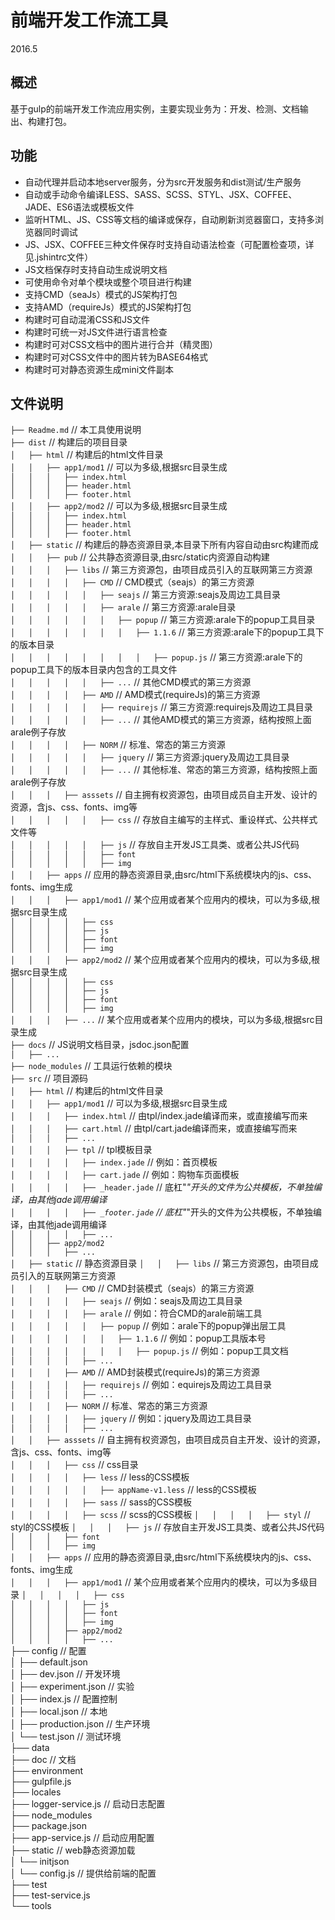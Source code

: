 # 前端开发工作流工具
2016.5
## 概述
基于gulp的前端开发工作流应用实例，主要实现业务为：开发、检测、文档输出、构建打包。

## 功能
* 自动代理并启动本地server服务，分为src开发服务和dist测试/生产服务
* 自动或手动命令编译LESS、SASS、SCSS、STYL、JSX、COFFEE、JADE、ES6语法或模板文件
* 监听HTML、JS、CSS等文档的编译或保存，自动刷新浏览器窗口，支持多浏览器同时调试
* JS、JSX、COFFEE三种文件保存时支持自动语法检查（可配置检查项，详见.jshintrc文件）
* JS文档保存时支持自动生成说明文档
* 可使用命令对单个模块或整个项目进行构建
* 支持CMD（seaJs）模式的JS架构打包
* 支持AMD（requireJs）模式的JS架构打包
* 构建时可自动混淆CSS和JS文件
* 构建时可统一对JS文件进行语言检查
* 构建时可对CSS文档中的图片进行合并（精灵图）
* 构建时可对CSS文件中的图片转为BASE64格式
* 构建时可对静态资源生成mini文件副本

## 文件说明
```├── Readme.md```                   // 本工具使用说明  
```├── dist```                        // 构建后的项目目录  
```│   ├── html```                    // 构建后的html文件目录  
```│   │   ├── app1/mod1```           // 可以为多级,根据src目录生成  
```│   │   │   ├── index.html```        
```│   │   │   ├── header.html```       
```│   │   │   ├── footer.html```        
```│   │   ├── app2/mod2```           // 可以为多级,根据src目录生成  
```│   │   │   ├── index.html```  
```│   │   │   ├── header.html```  
```│   │   │   ├── footer.html```   
```│   ├── static```                  // 构建后的静态资源目录,本目录下所有内容自动由src构建而成  
```│   │   ├── pub```                 // 公共静态资源目录,由src/static内资源自动构建  
```│   │   │   ├── libs```                // 第三方资源包，由项目成员引入的互联网第三方资源  
```│   │   │   │   ├── CMD```             // CMD模式（seajs）的第三方资源  
```│   │   │   │   │   ├── seajs```                     // 第三方资源:seajs及周边工具目录  
```│   │   │   │   │   ├── arale```                     // 第三方资源:arale目录  
```│   │   │   │   │   │   ├── popup```                 // 第三方资源:arale下的popup工具目录  
```│   │   │   │   │   │   │   ├── 1.1.6```             // 第三方资源:arale下的popup工具下的版本目录    
```│   │   │   │   │   │   │   │   ├── popup.js```      // 第三方资源:arale下的popup工具下的版本目录内包含的工具文件  
```│   │   │   │   │   ├── ...```                       // 其他CMD模式的第三方资源    
```│   │   │   │   ├── AMD```             // AMD模式(requireJs)的第三方资源     
```│   │   │   │   │   ├── requirejs```   // 第三方资源:requirejs及周边工具目录    
```│   │   │   │   │   ├── ...```         // 其他AMD模式的第三方资源，结构按照上面arale例子存放    
```│   │   │   │   ├── NORM```            // 标准、常态的第三方资源    
```│   │   │   │   │   ├── jquery```      // 第三方资源:jquery及周边工具目录   
```│   │   │   │   │   ├── ...```         // 其他标准、常态的第三方资源，结构按照上面arale例子存放   
```│   │   │   ├── asssets```             // 自主拥有权资源包，由项目成员自主开发、设计的资源，含js、css、fonts、img等    
```│   │   │   │   │   ├── css```         // 存放自主编写的主样式、重设样式、公共样式文件等    
```│   │   │   │   │   ├── js```          // 存放自主开发JS工具类、或者公共JS代码   
```│   │   │   │   │   ├── font```        
```│   │   │   │   │   ├── img```    
```│   │   ├── apps```                // 应用的静态资源目录,由src/html下系统模块内的js、css、fonts、img生成    
```│   │   │   ├── app1/mod1```       // 某个应用或者某个应用内的模块，可以为多级,根据src目录生成    
```│   │   │   │   ├── css```          
```│   │   │   │   ├── js```          
```│   │   │   │   ├── font```         
```│   │   │   │   ├── img```    
```│   │   │   ├── app2/mod2```       // 某个应用或者某个应用内的模块，可以为多级,根据src目录生成  
```│   │   │   │   ├── css```        
```│   │   │   │   ├── js```        
```│   │   │   │   ├── font```       
```│   │   │   │   ├── img```       
```│   │   │   ├── ...```             // 某个应用或者某个应用内的模块，可以为多级,根据src目录生成    
```├── docs```                        // JS说明文档目录，jsdoc.json配置     
```│   ├── ...```                      
```├── node_modules```                // 工具运行依赖的模块   
```├── src```                         // 项目源码   
```│   ├── html```                    // 构建后的html文件目录  
```│   │   ├── app1/mod1```           // 可以为多级,根据src目录生成     
```│   │   │   ├── index.html```        // 由tpl/index.jade编译而来，或直接编写而来    
```│   │   │   ├── cart.html```         // 由tpl/cart.jade编译而来，或直接编写而来         
```│   │   │   ├── ...```             
```│   │   │   ├── tpl```               // tpl模板目录   
```│   │   │   │   ├── index.jade```    // 例如：首页模板   
```│   │   │   │   ├── cart.jade```     // 例如：购物车页面模板  
```│   │   │   │   ├── _header.jade```  // 底杠"_"开头的文件为公共模板，不单独编译，由其他jade调用编译       
```│   │   │   │   ├── _footer.jade```  // 底杠"_"开头的文件为公共模板，不单独编译，由其他jade调用编译         
```│   │   │   │   ├── ...```        
```│   │   ├── app2/mod2```              
```│   │   │   ├── ...```               
```│   ├── static```                  // 静态资源目录
```│   │   ├── libs```                // 第三方资源包，由项目成员引入的互联网第三方资源  
```│   │   │   ├── CMD```             // CMD封装模式（seajs）的第三方资源  
```│   │   │   │   ├── seajs```                     // 例如：seajs及周边工具目录  
```│   │   │   │   ├── arale```                     // 例如：符合CMD的arale前端工具  
```│   │   │   │   │   ├── popup```                 // 例如：arale下的popup弹出层工具  
```│   │   │   │   │   │   ├── 1.1.6```             // 例如：popup工具版本号    
```│   │   │   │   │   │   │   ├── popup.js```      // 例如：popup工具文档  
```│   │   │   │   ├── ...```                       
```│   │   │   ├── AMD```             // AMD封装模式(requireJs)的第三方资源     
```│   │   │   │   ├── requirejs```   // 例如：equirejs及周边工具目录    
```│   │   │   │   ├── ...```          
```│   │   │   ├── NORM```            // 标准、常态的第三方资源    
```│   │   │   │   ├── jquery```      // 例如：jquery及周边工具目录   
```│   │   │   │   ├── ...```         
```│   │   ├── asssets```             // 自主拥有权资源包，由项目成员自主开发、设计的资源，含js、css、fonts、img等    
```│   │   │   ├── css```             // css目录   
```│   │   │   │   ├── less```        // less的CSS模板    
```│   │   │   │   │   ├── appName-v1.less```        // less的CSS模板  
```│   │   │   │   ├── sass```        // sass的CSS模板   
```│   │   │   │   ├── scss```        // scss的CSS模板 
```│   │   │   │   ├── styl```        // styl的CSS模板 
```│   │   │   ├── js```          // 存放自主开发JS工具类、或者公共JS代码   
```│   │   │   ├── font```        
```│   │   │   ├── img```    
```│   │   ├── apps```                // 应用的静态资源目录,由src/html下系统模块内的js、css、fonts、img生成    
```│   │   │   ├── app1/mod1```       // 某个应用或者某个应用内的模块，可以为多级目录
```│   │   │   │   ├── css```          
```│   │   │   │   ├── js```          
```│   │   │   │   ├── font```         
```│   │   │   │   ├── img```    
```│   │   │   ├── app2/mod2```      
```│   │   │   │   ├── ...```            
├── config                      // 配置<br>
│   ├── default.json<br>
│   ├── dev.json                // 开发环境<br>
│   ├── experiment.json         // 实验<br>
│   ├── index.js                // 配置控制<br>
│   ├── local.json              // 本地<br>
│   ├── production.json         // 生产环境<br>
│   └── test.json               // 测试环境<br>
├── data<br>
├── doc                         // 文档<br>
├── environment<br>
├── gulpfile.js<br>
├── locales<br>
├── logger-service.js           // 启动日志配置<br>
├── node_modules<br>
├── package.json<br>
├── app-service.js              // 启动应用配置<br>
├── static                      // web静态资源加载<br>
│   └── initjson<br>
│   	└── config.js 		// 提供给前端的配置<br>
├── test<br>
├── test-service.js<br>
└── tools<br>
